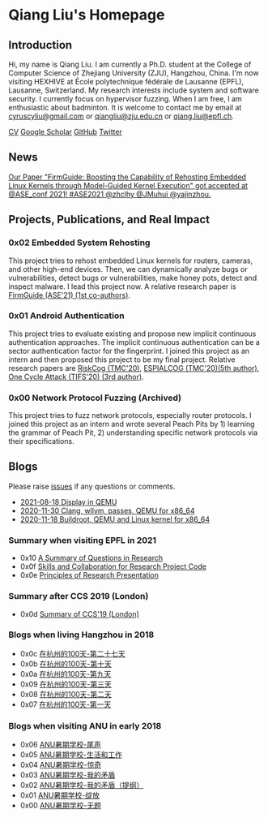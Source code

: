 # Qiang Liu's Homepage

## Introduction

Hi, my name is Qiang Liu. I am currently a Ph.D. student at the College
of Computer Science of Zhejiang University (ZJU), Hangzhou, China. I'm
now visiting HEXHIVE at École polytechnique fédérale de Lausanne (EPFL),
Lausanne, Switzerland. My research interests include system and software
security. I currently focus on hypervisor fuzzing. When I am free, I am
enthusiastic about badminton. It is welcome to contact me by email at
cyruscyliu@gmail.com or qiangliu@zju.edu.cn or qiang.liu@epfl.ch.

[CV](./Qiang_s_CV.pdf)
[Google Scholar](https://scholar.google.com/citations?user=fa1uB2sAAAAJ&hl=en)
[GitHub](https://github.com/cyruscyliu)
[Twitter](https://www.twitter.com/qiangliu717)

## News

[Our Paper "FirmGuide: Boosting the Capability of Rehosting Embedded
Linux Kernels through Model-Guided Kernel Execution" got accepted at
@ASE_conf 2021! #ASE2021 @zhclhy @JMuhui
@yajinzhou.](https://twitter.com/qiangliu717/status/1413674256152637441?s=20)

## Projects, Publications, and Real Impact

### 0x02 Embedded System Rehosting

This project tries to rehost embedded Linux kernels for routers,
cameras, and other high-end devices. Then, we can dynamically analyze
bugs or vulnerabilities, detect bugs or vulnerabilities, make honey
pots, detect and inspect malware. I lead this project now. A relative
research paper is [FirmGuide (ASE'21) (1st co-authors)](./papers/firmguide-ase21.pdf).

### 0x01 Android Authentication

This project tries to evaluate existing and propose new implicit
continuous authentication approaches. The implicit continuous
authentication can be a sector authentication factor for the
fingerprint. I joined this project as an intern and then proposed this
project to be my final project. Relative research papers are [RiskCog
(TMC'20)](./papers/riskcog-tmc20.pdf),
[ESPIALCOG (TMC'20)(5th
author)](./papers/espialcog-tmc20.pdf), [One
Cycle Attack (TIFS'20) (3rd
author)](./papers/one-cycle-attack-tifs20.pdf).

### 0x00 Network Protocol Fuzzing (Archived)

This project tries to fuzz network protocols, especially router
protocols. I joined this project as an intern and wrote several Peach
Pits by 1) learning the grammar of Peach Pit, 2) understanding specific
network protocols via their specifications. 

## Blogs

Please raise [issues](https://github.com/cyruscyliu/cyruscyliu.github.io/issues)
if any questions or comments.

+ [2021-08-18 Display in QEMU](./posts/2021-08-18-Display-in-QEMU.html)
+ [2020-11-30 Clang, wllvm, passes, QEMU for x86_64](./posts/2020-11-30-wllvm-clang-qemu-x86_64.html)
+ [2020-11-18 Buildroot, QEMU and Linux kernel for x86_64](./posts/2020-11-18-buildroot-qemu-x86_64.html)


### Summary when visiting EPFL in 2021

* 0x10 [A Summary of Questions in Research](posts/2021-09-07-Research-Philosophy.html)
* 0x0f [Skills and Collaboration for Research Project Code](posts/2021-09-03-Summary-Research-SE.html)
* 0x0e [Principles of Research Presentation](posts/2021-08-27-Principle-of-Presentation.html)

### Summary after CCS 2019 (London)

* 0x0d [Summary of CCS'19 (London)](./posts/2019-11-23-CCS-London-Summary.html)

### Blogs when living Hangzhou in 2018

* 0x0c [在杭州的100天-第二十七天](./posts/2018-04-07-在杭州的100天-第二十七天.html)
* 0x0b [在杭州的100天-第十天](./posts/2018-03-28-在杭州的100天-第十天.html)
* 0x0a [在杭州的100天-第九天](./posts/2018-03-11-在杭州的100天-第九天.html)
* 0x09 [在杭州的100天-第三天](./posts/2018-03-10-在杭州的100天-第三天.html)
* 0x08 [在杭州的100天-第二天](./posts/2018-03-08-在杭州的100天-第二天.html)
* 0x07 [在杭州的100天-第一天](./posts/2018-03-08-在杭州的100天-第一天.html)

### Blogs when visiting ANU in early 2018

* 0x06 [ANU暑期学校-尾声](./posts/2018-02-07-ANU暑期学校-尾声.html)
* 0x05 [ANU暑期学校-生活和工作](./posts/2018-02-07-ANU暑期学校-生活和工作.html)
* 0x04 [ANU暑期学校-惊奇](./posts/2018-01-21-ANU暑期学校-惊奇.html)
* 0x03 [ANU暑期学校-我的矛盾](./posts/2018-02-01-ANU暑期学校-我的矛盾.html)
* 0x02 [ANU暑期学校-我的矛盾（提纲）](./posts/2018-01-19-ANU暑期学校-我的矛盾（提纲）.html)
* 0x01 [ANU暑期学校-绽放](./posts/2018-01-24-ANU暑期学校-绽放.html)
* 0x00 [ANU暑期学校-无题](./posts/2018-01-23-ANU暑期学校-无题.html)